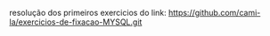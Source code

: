resolução dos primeiros exercicios do link: https://github.com/cami-la/exercicios-de-fixacao-MYSQL.git
